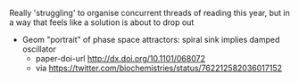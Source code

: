 Really 'struggling' to organise concurrent threads of reading this year, but in a way that feels like a solution is about to drop out

- Geom "portrait" of phase space attractors: spiral sink implies damped oscillator
  - paper-doi-url http://dx.doi.org/10.1101/068072
  - via https://twitter.com/biochemistries/status/762212582036017152